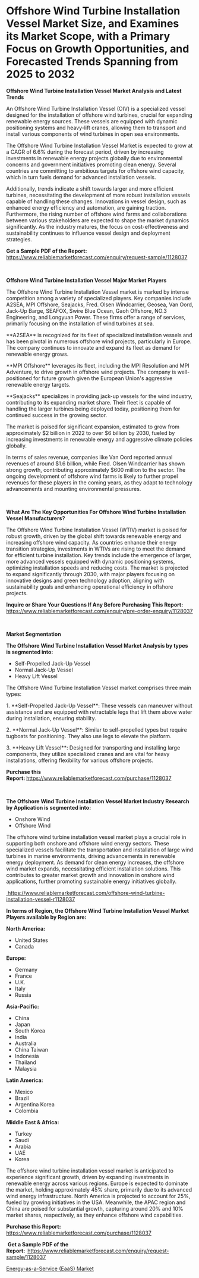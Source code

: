 <p><h1>Offshore Wind Turbine Installation Vessel Market Size, and Examines its Market Scope, with a Primary Focus on Growth Opportunities, and Forecasted Trends Spanning from 2025 to 2032</h1></p><p><strong>Offshore Wind Turbine Installation Vessel Market Analysis and Latest Trends</strong></p>
<p><p>An Offshore Wind Turbine Installation Vessel (OIV) is a specialized vessel designed for the installation of offshore wind turbines, crucial for expanding renewable energy sources. These vessels are equipped with dynamic positioning systems and heavy-lift cranes, allowing them to transport and install various components of wind turbines in open sea environments.</p><p>The Offshore Wind Turbine Installation Vessel Market is expected to grow at a CAGR of 6.6% during the forecast period, driven by increasing investments in renewable energy projects globally due to environmental concerns and government initiatives promoting clean energy. Several countries are committing to ambitious targets for offshore wind capacity, which in turn fuels demand for advanced installation vessels. </p><p>Additionally, trends indicate a shift towards larger and more efficient turbines, necessitating the development of more robust installation vessels capable of handling these changes. Innovations in vessel design, such as enhanced energy efficiency and automation, are gaining traction. Furthermore, the rising number of offshore wind farms and collaborations between various stakeholders are expected to shape the market dynamics significantly. As the industry matures, the focus on cost-effectiveness and sustainability continues to influence vessel design and deployment strategies.</p></p>
<p><strong>Get a Sample PDF of the Report:&nbsp;</strong> <a href="https://www.reliablemarketforecast.com/enquiry/request-sample/1128037?utm_campaign=2950&utm_medium=2&utm_source=Github&utm_content=ia&utm_term=07042025&utm_id=offshore-wind-turbine-installation-vessel">https://www.reliablemarketforecast.com/enquiry/request-sample/1128037</a></p>
<p>&nbsp;</p>
<p><strong>Offshore Wind Turbine Installation Vessel Major Market Players</strong></p>
<p><p>The Offshore Wind Turbine Installation Vessel market is marked by intense competition among a variety of specialized players. Key companies include A2SEA, MPI Offshore, Seajacks, Fred. Olsen Windcarrier, Geosea, Van Oord, Jack-Up Barge, SEAFOX, Swire Blue Ocean, Gaoh Offshore, NO.3 Engineering, and Longyuan Power. These firms offer a range of services, primarily focusing on the installation of wind turbines at sea.</p><p>**A2SEA** is recognized for its fleet of specialized installation vessels and has been pivotal in numerous offshore wind projects, particularly in Europe. The company continues to innovate and expand its fleet as demand for renewable energy grows. </p><p>**MPI Offshore** leverages its fleet, including the MPI Resolution and MPI Adventure, to drive growth in offshore wind projects. The company is well-positioned for future growth given the European Union's aggressive renewable energy targets.</p><p>**Seajacks** specializes in providing jack-up vessels for the wind industry, contributing to its expanding market share. Their fleet is capable of handling the larger turbines being deployed today, positioning them for continued success in the growing sector.</p><p>The market is poised for significant expansion, estimated to grow from approximately $2 billion in 2022 to over $6 billion by 2030, fueled by increasing investments in renewable energy and aggressive climate policies globally. </p><p>In terms of sales revenue, companies like Van Oord reported annual revenues of around $1.6 billion, while Fred. Olsen Windcarrier has shown strong growth, contributing approximately $600 million to the sector. The ongoing development of offshore wind farms is likely to further propel revenues for these players in the coming years, as they adapt to technology advancements and mounting environmental pressures.</p></p>
<p>&nbsp;</p>
<p><strong>What Are The Key Opportunities For Offshore Wind Turbine Installation Vessel Manufacturers?</strong></p>
<p><p>The Offshore Wind Turbine Installation Vessel (WTIV) market is poised for robust growth, driven by the global shift towards renewable energy and increasing offshore wind capacity. As countries enhance their energy transition strategies, investments in WTIVs are rising to meet the demand for efficient turbine installation. Key trends include the emergence of larger, more advanced vessels equipped with dynamic positioning systems, optimizing installation speeds and reducing costs. The market is projected to expand significantly through 2030, with major players focusing on innovative designs and green technology adoption, aligning with sustainability goals and enhancing operational efficiency in offshore projects.</p></p>
<p><strong>Inquire or Share Your Questions If Any Before Purchasing This Report:</strong> <a href="https://www.reliablemarketforecast.com/enquiry/pre-order-enquiry/1128037?utm_campaign=2950&utm_medium=2&utm_source=Github&utm_content=ia&utm_term=07042025&utm_id=offshore-wind-turbine-installation-vessel">https://www.reliablemarketforecast.com/enquiry/pre-order-enquiry/1128037</a></p>
<p>&nbsp;</p>
<p><strong>Market Segmentation</strong></p>
<p><strong>The Offshore Wind Turbine Installation Vessel Market Analysis by types is segmented into:</strong></p>
<p><ul><li>Self-Propelled Jack-Up Vessel</li><li>Normal Jack-Up Vessel</li><li>Heavy Lift Vessel</li></ul></p>
<p><p>The Offshore Wind Turbine Installation Vessel market comprises three main types: </p><p>1. **Self-Propelled Jack-Up Vessel**: These vessels can maneuver without assistance and are equipped with retractable legs that lift them above water during installation, ensuring stability.</p><p>2. **Normal Jack-Up Vessel**: Similar to self-propelled types but require tugboats for positioning. They also use legs to elevate the platform.</p><p>3. **Heavy Lift Vessel**: Designed for transporting and installing large components, they utilize specialized cranes and are vital for heavy installations, offering flexibility for various offshore projects.</p></p>
<p><strong>Purchase this Report:&nbsp;</strong><a href="https://www.reliablemarketforecast.com/purchase/1128037?utm_campaign=2950&utm_medium=2&utm_source=Github&utm_content=ia&utm_term=07042025&utm_id=offshore-wind-turbine-installation-vessel">https://www.reliablemarketforecast.com/purchase/1128037</a></p>
<p>&nbsp;</p>
<p><strong>The Offshore Wind Turbine Installation Vessel Market Industry Research by Application is segmented into:</strong></p>
<p><ul><li>Onshore Wind</li><li>Offshore Wind</li></ul></p>
<p><p>The offshore wind turbine installation vessel market plays a crucial role in supporting both onshore and offshore wind energy sectors. These specialized vessels facilitate the transportation and installation of large wind turbines in marine environments, driving advancements in renewable energy deployment. As demand for clean energy increases, the offshore wind market expands, necessitating efficient installation solutions. This contributes to greater market growth and innovation in onshore wind applications, further promoting sustainable energy initiatives globally.</p></p>
<p><a href="https://www.reliablemarketforecast.com/offshore-wind-turbine-installation-vessel-r1128037?utm_campaign=2950&utm_medium=2&utm_source=Github&utm_content=ia&utm_term=07042025&utm_id=offshore-wind-turbine-installation-vessel">&nbsp;https://www.reliablemarketforecast.com/offshore-wind-turbine-installation-vessel-r1128037</a></p>
<p><strong>In terms of Region, the Offshore Wind Turbine Installation Vessel Market Players available by Region are:</strong></p>
<p>
    <p> <strong> North America: </strong>
        <ul>
            <li>United States</li>
            <li>Canada</li>
        </ul>
        </p> 
    <p> <strong> Europe: </strong>
        <ul>
            <li>Germany</li>
            <li>France</li>
            <li>U.K.</li>
            <li>Italy</li>
            <li>Russia</li>
        </ul>
        </p> 
    <p> <strong> Asia-Pacific: </strong>
        <ul>
            <li>China</li>
            <li>Japan</li>
            <li>South Korea</li>
            <li>India</li>
            <li>Australia</li>
            <li>China Taiwan</li>
            <li>Indonesia</li>
            <li>Thailand</li>
            <li>Malaysia</li>
        </ul>
        </p> 
    <p> <strong> Latin America: </strong>
        <ul>
            <li>Mexico</li>
            <li>Brazil</li>
            <li>Argentina Korea</li>
            <li>Colombia</li>
        </ul>
        </p> 
    <p> <strong> Middle East & Africa: </strong>
        <ul>
            <li>Turkey</li>
            <li>Saudi</li>
            <li>Arabia</li>
            <li>UAE</li>
            <li>Korea</li>
        </ul>
    </p>
    </p>
<p><p>The offshore wind turbine installation vessel market is anticipated to experience significant growth, driven by expanding investments in renewable energy across various regions. Europe is expected to dominate the market, holding approximately 45% share, primarily due to its advanced wind energy infrastructure. North America is projected to account for 25%, fueled by growing initiatives in the USA. Meanwhile, the APAC region and China are poised for substantial growth, capturing around 20% and 10% market shares, respectively, as they enhance offshore wind capabilities.</p></p>
<p><strong>Purchase this Report: </strong><a href="https://www.reliablemarketforecast.com/purchase/1128037?utm_campaign=2950&utm_medium=2&utm_source=Github&utm_content=ia&utm_term=07042025&utm_id=offshore-wind-turbine-installation-vessel">https://www.reliablemarketforecast.com/purchase/1128037</a></p>
<p>&nbsp;<strong>Get a Sample PDF of the Report:&nbsp;&nbsp;</strong><a href="https://www.reliablemarketforecast.com/enquiry/request-sample/1128037?utm_campaign=2950&utm_medium=2&utm_source=Github&utm_content=ia&utm_term=07042025&utm_id=offshore-wind-turbine-installation-vessel">https://www.reliablemarketforecast.com/enquiry/request-sample/1128037</a></p>
<p><strong></strong></p>
<p><p><a href="https://github.com/djarixneoza/Market-Research-Report-List-1/blob/main/energy-as-a-service-eaas-market.md?utm_campaign=2950&utm_medium=2&utm_source=Github&utm_content=ia&utm_term=07042025&utm_id=offshore-wind-turbine-installation-vessel">Energy-as-a-Service (EaaS) Market</a></p></p>
